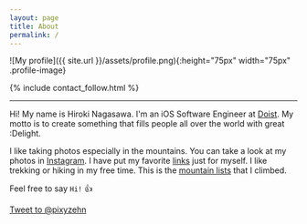 ```yaml
---
layout: page
title: About
permalink: /
---
```


![My profile]({{ site.url }}/assets/profile.png){:height="75px" width="75px" .profile-image}

{% include contact_follow.html %}

<hr>

Hi! My name is Hiroki Nagasawa. I'm an iOS Software Engineer at [Doist](https://doist.com). My motto is to create something that fills people all over the world with great :Delight.

I like taking photos especially in the mountains. You can take a look at my photos in [Instagram](https://www.instagram.com/pixyzehn/). I have put my favorite [links](../links) just for myself. I like trekking or hiking in my free time. This is the [mountain lists](../mountain) that I climbed.

Feel free to say `Hi!` :+1:

<a href="https://twitter.com/intent/tweet?screen_name=pixyzehn" class="twitter-mention-button" data-size="large" data-text="Hi!" data-show-count="false">Tweet to @pixyzehn</a><script async src="//platform.twitter.com/widgets.js" charset="utf-8"></script>

